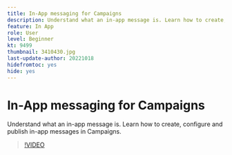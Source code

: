 ```yaml
---
title: In-App messaging for Campaigns
description: Understand what an in-app message is. Learn how to create, configure and publish in-app messages in Campaigns.
feature: In App
role: User
level: Beginner
kt: 9499
thumbnail: 3410430.jpg
last-update-author: 20221018
hidefromtoc: yes
hide: yes
---
```

# In-App messaging for Campaigns

Understand what an in-app message is. Learn how to create, configure and publish in-app messages in Campaigns.

>[!VIDEO](https://video.tv.adobe.com/v/3410430?quality=12&learn=on)
